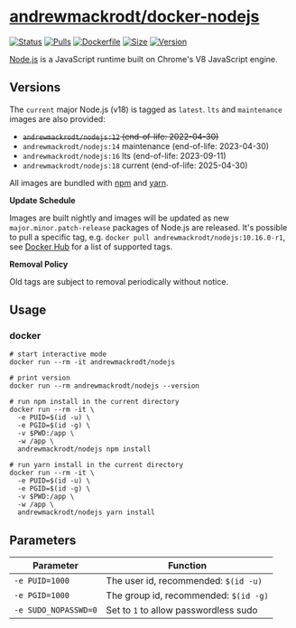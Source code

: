 # [andrewmackrodt/docker-nodejs](https://github.com/andrewmackrodt/dockerfiles/tree/master/nodejs)

[![Status](https://jenkins.mackrodt.io/buildStatus/icon?job=dockerfiles%2Fnodejs)][status]
[![Pulls](https://img.shields.io/docker/pulls/andrewmackrodt/nodejs.svg)][pulls]
[![Dockerfile](https://img.shields.io/github/size/andrewmackrodt/dockerfiles/nodejs/Dockerfile.svg?label=dockerfile)][dockerfile]
[![Size](https://img.shields.io/docker/image-size/andrewmackrodt/nodejs)][size]
[![Version](https://img.shields.io/docker/v/andrewmackrodt/nodejs)][version]

[status]: https://jenkins.mackrodt.io/job/dockerfiles/job/nodejs/
[pulls]: https://hub.docker.com/r/andrewmackrodt/nodejs
[dockerfile]: https://github.com/andrewmackrodt/dockerfiles/blob/master/nodejs/Dockerfile
[size]: https://microbadger.com/images/andrewmackrodt/nodejs
[version]: https://hub.docker.com/r/andrewmackrodt/nodejs/tags

[Node.js](https://nodejs.org/) is a JavaScript runtime built on Chrome's V8 JavaScript engine.

## Versions

The `current` major Node.js (v18) is tagged as `latest`. `lts` and `maintenance` images are also provided:

- <strike>`andrewmackrodt/nodejs:12` (end-of-life: 2022-04-30)</strike>
- `andrewmackrodt/nodejs:14` maintenance (end-of-life: 2023-04-30)
- `andrewmackrodt/nodejs:16` lts (end-of-life: 2023-09-11)
- `andrewmackrodt/nodejs:18` current (end-of-life: 2025-04-30)

All images are bundled with [npm](https://www.npmjs.com/) and [yarn](https://yarnpkg.com/).

**Update Schedule**

Images are built nightly and images will be updated as new `major.minor.patch-release`
packages of Node.js are released. It's possible to pull a specific tag, e.g.
`docker pull andrewmackrodt/nodejs:10.16.0-r1`, see [Docker Hub][hub] for a list of
supported tags.

[hub]: https://hub.docker.com/r/andrewmackrodt/nodejs/tags

**Removal Policy**

Old tags are subject to removal periodically without notice.

## Usage
<span data-message="dockerhub formatting fix"></span>
### docker

```
# start interactive mode
docker run --rm -it andrewmackrodt/nodejs

# print version
docker run --rm andrewmackrodt/nodejs --version

# run npm install in the current directory
docker run --rm -it \
  -e PUID=$(id -u) \
  -e PGID=$(id -g) \
  -v $PWD:/app \
  -w /app \
  andrewmackrodt/nodejs npm install

# run yarn install in the current directory
docker run --rm -it \
  -e PUID=$(id -u) \
  -e PGID=$(id -g) \
  -v $PWD:/app \
  -w /app \
  andrewmackrodt/nodejs yarn install
```

## Parameters

| Parameter | Function |
| --- | --- |
| `-e PUID=1000` | The user id, recommended: `$(id -u)` |
| `-e PGID=1000` | The group id, recommended: `$(id -g)` |
| `-e SUDO_NOPASSWD=0` | Set to `1` to allow passwordless sudo |
